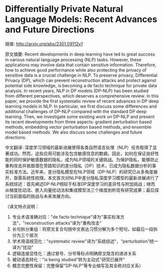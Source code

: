# Differentially Private Natural Language Models: Recent Advances and Future Directions

链接: http://arxiv.org/abs/2301.09112v1

原文摘要:
Recent developments in deep learning have led to great success in various
natural language processing (NLP) tasks. However, these applications may
involve data that contain sensitive information. Therefore, how to achieve good
performance while also protecting the privacy of sensitive data is a crucial
challenge in NLP. To preserve privacy, Differential Privacy (DP), which can
prevent reconstruction attacks and protect against potential side knowledge, is
becoming a de facto technique for private data analysis. In recent years, NLP
in DP models (DP-NLP) has been studied from different perspectives, which
deserves a comprehensive review. In this paper, we provide the first systematic
review of recent advances in DP deep learning models in NLP. In particular, we
first discuss some differences and additional challenges of DP-NLP compared
with the standard DP deep learning. Then, we investigate some existing work on
DP-NLP and present its recent developments from three aspects: gradient
perturbation based methods, embedding vector perturbation based methods, and
ensemble model based methods. We also discuss some challenges and future
directions.

中文翻译:
深度学习领域的最新进展使得各类自然语言处理（NLP）任务取得了显著成功。然而，这些应用可能涉及包含敏感信息的数据。因此，如何在保证良好性能的同时保护敏感数据的隐私，成为NLP领域的关键挑战。为保护隐私，能够防止重构攻击并抵御潜在旁路知识的差分隐私（DP）技术，已成为隐私数据分析的事实标准方法。近年来，差分隐私模型在NLP领域（DP-NLP）的研究已从多角度展开，亟需系统性梳理。本文首次对NLP中差分隐私深度学习模型的最新进展进行了系统综述：首先阐述DP-NLP相较于标准DP深度学习的差异性与附加挑战；继而从梯度扰动法、嵌入向量扰动法和集成模型法三个维度剖析现有研究成果；最后探讨当前面临的挑战与未来发展方向。

（译文特点说明：
1. 专业术语准确对应："de facto technique"译为"事实标准方法"，"reconstruction attacks"译为"重构攻击"
2. 长句拆分重组：将原文复合句按中文表达习惯分解为多个短句，如最后一段拆分为三个层次
3. 学术用语规范化："systematic review"译为"系统综述"，"perturbation"统一译为"扰动"
4. 逻辑连接显性化：通过冒号、分号等标点明确原文隐含的递进关系
5. 被动语态转化："is being studied"转为主动式"研究已展开"
6. 概念完整性保留：完整保留"DP-NLP"等专业缩写及其全称对应关系）
